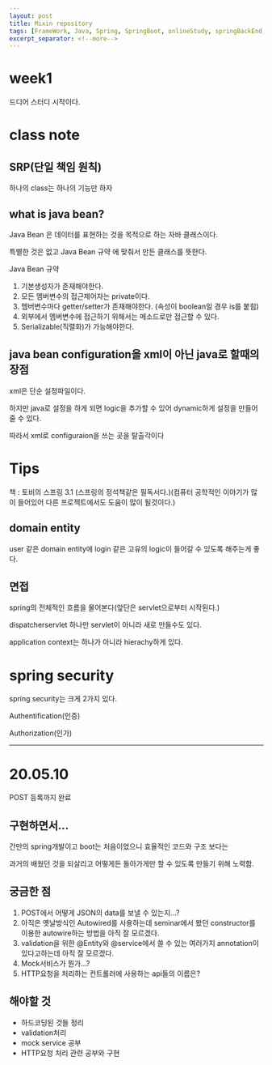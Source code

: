 ```yaml
---
layout: post
title: Mixin repository
tags: [FrameWork, Java, Spring, SpringBoot, onlineStudy, springBackEnd, programmers]
excerpt_separator: <!--more-->
---
```


# week1

드디어 스터디 시작이다.

# class note

## SRP(단일 책임 원칙)

하나의 class는 하나의 기능만 하자

## what is java bean?

Java Bean 은 데이터를 표현하는 것을 목적으로 하는 자바 클래스이다. 

특별한 것은 없고 Java Bean 규약 에 맞춰서 만든 클래스를 뜻한다.

Java Bean 규약

1. 기본생성자가 존재해야한다.
2. 모든 멤버변수의 접근제어자는 private이다.
3. 멤버변수마다 getter/setter가 존재해야한다. (속성이 boolean일 경우 is를 붙힘)
4. 외부에서 멤버변수에 접근하기 위해서는 메소드로만 접근할 수 있다.
5. Serializable(직렬화)가 가능해야한다.

## java bean configuration을 xml이 아닌 java로 할때의 장점

xml은 단순 설정파일이다.

하지만 java로 설정을 하게 되면 logic을 추가할 수 있어 dynamic하게 설정을 만들어 줄 수 있다.

따라서 xml로 configuraion을 쓰는 곳을 탈출각이다

# Tips

책 : 토비의 스프링 3.1 (스프링의 정석책같은 필독서다.)(컴퓨터 공학적인 이야기가 많이 들어있어 다른 프로젝트에서도 도움이 많이 될것이다.)

## domain entity

user 같은 domain entity에 login 같은 고유의 logic이 들어갈 수 있도록 해주는게 좋다.

## 면접

spring의 전체적인 흐름을 물어본다(앞단은 servlet으로부터 시작된다.)

dispatcherservlet 하나만 servlet이 아니라 새로 만들수도 있다.

application context는 하나가 아니라 hierachy하게 있다.

# spring security

spring security는 크게 2가지 있다.

Authentification(인증)

Authorization(인가)

------------------------------------------------------------

# 20.05.10
POST 등록까지 완료

## 구현하면서...

간만의 spring개발이고 boot는 처음이었으니 효율적인 코드와 구조 보다는

과거의 배웠던 것을 되살리고 어떻게든 돌아가게만 할 수 있도록 만들기 위해 노력함.

## 궁금한 점

1. POST에서 어떻게 JSON의 data를 보낼 수 있는지...?
2. 아직은 옛날방식인 Autowired를 사용하는데 seminar에서 봤던 constructor를 이용한 autowire하는 방법을 아직 잘 모르겠다.
3. validation을 위한 @Entity와 @service에서 쓸 수 있는 여러가지 annotation이 있다고하는데 아직 잘 모르겠다.
4. Mock서비스가 뭔가...?
5. HTTP요청을 처리하는 컨트롤러에 사용하는 api들의 이름은?

## 해야할 것

- 하드코딩된 것들 정리
- validation처리
- mock service 공부
- HTTP요청 처리 관련 공부와 구현